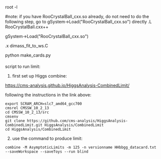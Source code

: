 root -l

#note: if you have RooCrystalBall_cxx.so already, do not need to do the following step, go to gSystem->Load("RooCrystalBall_cxx.so") directly
.L RooCrystalBall.cxx++

gSystem->Load("RooCrystalBall_cxx.so")

.x dimass_fit_to_ws.C

python make_cards.py

####

script to run limit:

1. first set up Higgs combine:

https://cms-analysis.github.io/HiggsAnalysis-CombinedLimit/

following the instructions in the link above:

```
export SCRAM_ARCH=slc7_amd64_gcc700
cmsrel CMSSW_10_2_13
cd CMSSW_10_2_13/src
cmsenv
git clone https://github.com/cms-analysis/HiggsAnalysis-CombinedLimit.git HiggsAnalysis/CombinedLimit
cd HiggsAnalysis/CombinedLimit
```

2. use the command to produce limit:

```
combine -M AsymptoticLimits -m 125 -n versionname HHbbgg_datacard.txt --saveWorkspace --saveToys --run blind
```
